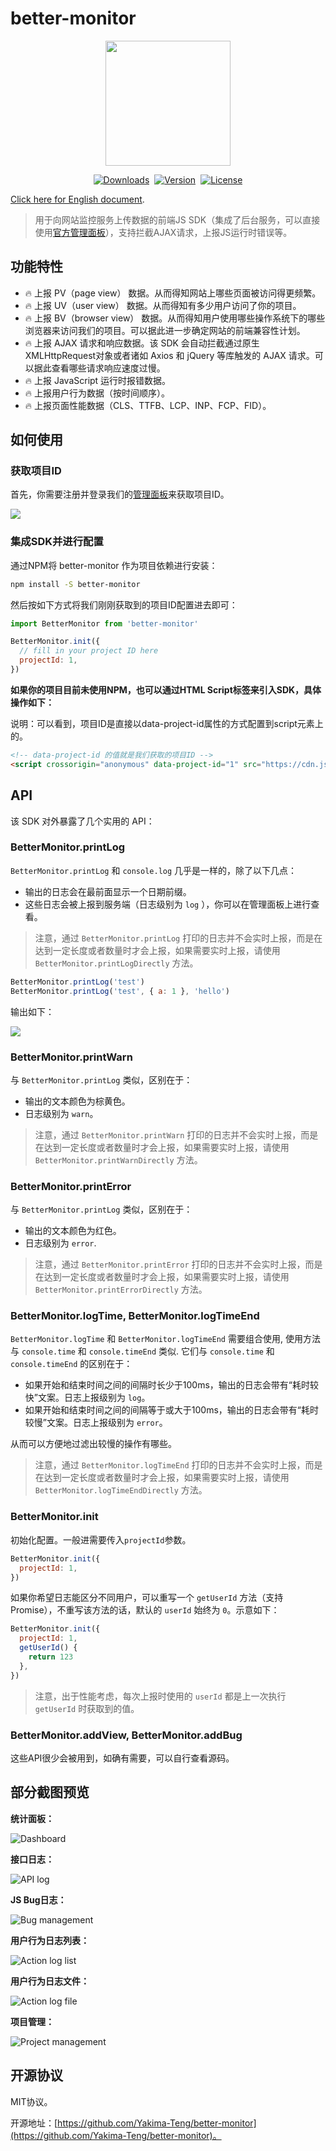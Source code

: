 # better-monitor

<div align="center" style="display: flex;align-items: center;justify-content: center;gap:8px;">
  <img style="width:200px;" src="https://github.com/Yakima-Teng/better-monitor/raw/main/attachments/logo.svg">
</div>

<p align="center" style="display: flex;align-items: center;justify-content: center;gap:8px;">
  <a href="https://npmcharts.com/compare/better-monitor?minimal=true">
    <img src="https://img.shields.io/npm/dm/better-monitor.svg" alt="Downloads">
  </a>
  <a href="https://www.npmjs.com/package/better-monitor">
    <img src="https://img.shields.io/npm/v/better-monitor.svg" alt="Version">
  </a>
  <a href="https://www.npmjs.com/package/better-monitor">
    <img src="https://img.shields.io/npm/l/better-monitor.svg" alt="License">
  </a>
</p>

[Click here for English document](https://yakima-teng.github.io/better-monitor/index_en.html).

> 用于向网站监控服务上传数据的前端JS SDK（集成了后台服务，可以直接使用[官方管理面板](https://www.verybugs.com/admin/)），支持拦截AJAX请求，上报JS运行时错误等。

## 功能特性

- 🔥 上报 PV（page view） 数据。从而得知网站上哪些页面被访问得更频繁。
- 🔥 上报 UV（user view） 数据。从而得知有多少用户访问了你的项目。
- 🔥 上报 BV（browser view） 数据。从而得知用户使用哪些操作系统下的哪些浏览器来访问我们的项目。可以据此进一步确定网站的前端兼容性计划。
- 🔥 上报 AJAX 请求和响应数据。该 SDK 会自动拦截通过原生 XMLHttpRequest对象或者诸如 Axios 和 jQuery 等库触发的 AJAX 请求。可以据此查看哪些请求响应速度过慢。
- 🔥 上报 JavaScript 运行时报错数据。
- 🔥 上报用户行为数据（按时间顺序）。
- 🔥 上报页面性能数据（CLS、TTFB、LCP、INP、FCP、FID）。

## 如何使用

### 获取项目ID

首先，你需要注册并登录我们的[管理面板](https://www.verybugs.com/admin/)来获取项目ID。

![](https://github.com/Yakima-Teng/better-monitor/raw/main/attachments/get-project-id.png)

### 集成SDK并进行配置

通过NPM将 better-monitor 作为项目依赖进行安装：

```bash
npm install -S better-monitor
```

然后按如下方式将我们刚刚获取到的项目ID配置进去即可：

```javascript
import BetterMonitor from 'better-monitor'

BetterMonitor.init({
  // fill in your project ID here
  projectId: 1,
})
```

**如果你的项目目前未使用NPM，也可以通过HTML Script标签来引入SDK，具体操作如下：**

说明：可以看到，项目ID是直接以data-project-id属性的方式配置到script元素上的。

```html
<!-- data-project-id 的值就是我们获取的项目ID -->
<script crossorigin="anonymous" data-project-id="1" src="https://cdn.jsdelivr.net/npm/better-monitor@0.0.11/dist/better-monitor.min.js"></script>
```

## API

该 SDK 对外暴露了几个实用的 API：

### BetterMonitor.printLog

`BetterMonitor.printLog` 和 `console.log` 几乎是一样的，除了以下几点：

- 输出的日志会在最前面显示一个日期前缀。
- 这些日志会被上报到服务端（日志级别为 `log` ），你可以在管理面板上进行查看。

> 注意，通过 `BetterMonitor.printLog` 打印的日志并不会实时上报，而是在达到一定长度或者数量时才会上报，如果需要实时上报，请使用 `BetterMonitor.printLogDirectly` 方法。

```javascript
BetterMonitor.printLog('test')
BetterMonitor.printLog('test', { a: 1 }, 'hello')
```

输出如下：

![](https://github.com/Yakima-Teng/better-monitor/raw/main/attachments/log-api-example.png)

### BetterMonitor.printWarn

与 `BetterMonitor.printLog` 类似，区别在于：

- 输出的文本颜色为棕黄色。
- 日志级别为 `warn`。

> 注意，通过 `BetterMonitor.printWarn` 打印的日志并不会实时上报，而是在达到一定长度或者数量时才会上报，如果需要实时上报，请使用 `BetterMonitor.printWarnDirectly` 方法。

### BetterMonitor.printError

与 `BetterMonitor.printLog` 类似，区别在于：

- 输出的文本颜色为红色。
- 日志级别为 `error`.

> 注意，通过 `BetterMonitor.printError` 打印的日志并不会实时上报，而是在达到一定长度或者数量时才会上报，如果需要实时上报，请使用 `BetterMonitor.printErrorDirectly` 方法。

### BetterMonitor.logTime, BetterMonitor.logTimeEnd

`BetterMonitor.logTime` 和 `BetterMonitor.logTimeEnd` 需要组合使用, 使用方法与 `console.time` 和 `console.timeEnd` 类似. 它们与 `console.time` 和 `console.timeEnd` 的区别在于：

- 如果开始和结束时间之间的间隔时长少于100ms，输出的日志会带有“耗时较快”文案。日志上报级别为 `log`。
- 如果开始和结束时间之间的间隔等于或大于100ms，输出的日志会带有“耗时较慢”文案。日志上报级别为 `error`。

从而可以方便地过滤出较慢的操作有哪些。

> 注意，通过 `BetterMonitor.logTimeEnd` 打印的日志并不会实时上报，而是在达到一定长度或者数量时才会上报，如果需要实时上报，请使用 `BetterMonitor.logTimeEndDirectly` 方法。

### BetterMonitor.init

初始化配置。一般进需要传入`projectId`参数。

```javascript
BetterMonitor.init({
  projectId: 1,
})
```

如果你希望日志能区分不同用户，可以重写一个 `getUserId` 方法（支持 Promise），不重写该方法的话，默认的 `userId` 始终为 `0`。示意如下：

```javascript
BetterMonitor.init({
  projectId: 1,
  getUserId() {
    return 123
  },
})
```

> 注意，出于性能考虑，每次上报时使用的 `userId` 都是上一次执行 `getUserId` 时获取到的值。

### BetterMonitor.addView, BetterMonitor.addBug

这些API很少会被用到，如确有需要，可以自行查看源码。

## 部分截图预览

**统计面板：**

![Dashboard](https://github.com/Yakima-Teng/better-monitor/raw/main/attachments/dashboard.png)

**接口日志：**

![API log](https://github.com/Yakima-Teng/better-monitor/raw/main/attachments/api-log.png)

**JS Bug日志：**

![Bug management](https://github.com/Yakima-Teng/better-monitor/raw/main/attachments/bug-log.png)

**用户行为日志列表：**

![Action log list](https://github.com/Yakima-Teng/better-monitor/raw/main/attachments/action-log.png)

**用户行为日志文件：**

![Action log file](https://github.com/Yakima-Teng/better-monitor/raw/main/attachments/action-log-file.png)

**项目管理：**

![Project management](https://github.com/Yakima-Teng/better-monitor/raw/main/attachments/project-management.png)

## 开源协议

MIT协议。

开源地址：[https://github.com/Yakima-Teng/better-monitor](https://github.com/Yakima-Teng/better-monitor)。
